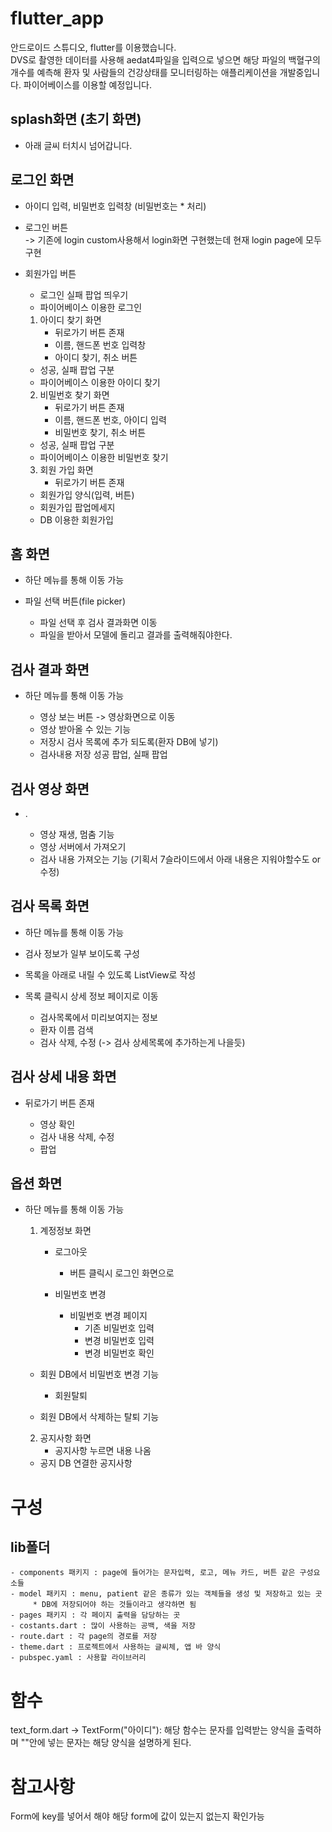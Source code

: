 # flutter_app

안드로이드 스튜디오, flutter를 이용했습니다.    
DVS로 촬영한 데이터를 사용해 aedat4파일을 입력으로 넣으면
해당 파일의 백혈구의 개수를 예측해 환자 및 사람들의 건강상태를 모니터링하는 애플리케이션을 개발중입니다. 
파이어베이스를 이용할 예정입니다.
 
## splash화면 (초기 화면)
- 아래 글씨 터치시 넘어갑니다.

## 로그인 화면
- 아이디 입력, 비밀번호 입력창 (비밀번호는 * 처리)
- 로그인 버튼    
-> 기존에 login custom사용해서 login화면 구현했는데 현재 login page에 모두 구현
- 회원가입 버튼 
   
    
    * 로그인 실패 팝업 띄우기
    * 파이어베이스 이용한 로그인
    
    1. 아이디 찾기 화면
        - 뒤로가기 버튼 존재
        - 이름, 핸드폰 번호 입력창
        - 아이디 찾기, 취소 버튼
        
    * 성공, 실패 팝업 구분
    * 파이어베이스 이용한 아이디 찾기    


    2. 비밀번호 찾기 화면
        - 뒤로가기 버튼 존재
        - 이름, 핸드폰 번호, 아이디 입력
        - 비밀번호 찾기, 취소 버튼
        
    * 성공, 실패 팝업 구분 
    * 파이어베이스 이용한 비밀번호 찾기    
             
             
    3. 회원 가입 화면
        - 뒤로가기 버튼 존재

    * 회원가입 양식(입력, 버튼)
    * 회원가입 팝업메세지
    * DB 이용한 회원가입

## 홈 화면
- 하단 메뉴를 통해 이동 가능
- 파일 선택 버튼(file picker)

    * 파일 선택 후 검사 결과화면 이동
    * 파일을 받아서 모델에 돌리고 결과를 출력해줘야한다.

## 검사 결과 화면
- 하단 메뉴를 통해 이동 가능
  
    * 영상 보는 버튼 -> 영상화면으로 이동
    * 영상 받아올 수 있는 기능
    * 저장시 검사 목록에 추가 되도록(환자 DB에 넣기)
    * 검사내용 저장 성공 팝업, 실패 팝업

## 검사 영상 화면
- .
    
    * 영상 재생, 멈춤 기능
    * 영상 서버에서 가져오기
    * 검사 내용 가져오는 기능 (기획서 7슬라이드에서 아래 내용은 지워야할수도 or 수정)

## 검사 목록 화면
- 하단 메뉴를 통해 이동 가능
- 검사 정보가 일부 보이도록 구성
- 목록을 아래로 내릴 수 있도록 ListView로 작성
- 목록 클릭시 상세 정보 페이지로 이동

    * 검사목록에서 미리보여지는 정보
    * 환자 이름 검색
    * 검사 삭제, 수정 (-> 검사 상세목록에 추가하는게 나을듯)

## 검사 상세 내용 화면
- 뒤로가기 버튼 존재

    * 영상 확인
    * 검사 내용 삭제, 수정
    * 팝업

## 옵션 화면
 - 하단 메뉴를 통해 이동 가능

    1. 계정정보 화면
        - 로그아웃
          - 버튼 클릭시 로그인 화면으로
          
        - 비밀번호 변경
          - 비밀번호 변경 페이지
            - 기존 비밀번호 입력
            - 변경 비밀번호 입력
            - 변경 비밀번호 확인
    * 회원 DB에서 비밀번호 변경 기능
          
        - 회원탈퇴
    * 회원 DB에서 삭제하는 탈퇴 기능

    2. 공지사항 화면
        - 공지사항 누르면 내용 나옴
    * 공지 DB 연결한 공지사항


# 구성
## lib폴더
    - components 패키지 : page에 들어가는 문자입력, 로고, 메뉴 카드, 버튼 같은 구성요소들
    - model 패키지 : menu, patient 같은 종류가 있는 객체들을 생성 및 저장하고 있는 곳
         * DB에 저장되어야 하는 것들이라고 생각하면 됨
    - pages 패키지 : 각 페이지 출력을 담당하는 곳
    - costants.dart : 많이 사용하는 공백, 색을 저장
    - route.dart : 각 page의 경로를 저장
    - theme.dart : 프로젝트에서 사용하는 글씨체, 앱 바 양식 
    - pubspec.yaml : 사용할 라이브러리 


# 함수
text_form.dart -> TextForm("아이디"): 해당 함수는 문자를 입력받는 양식을 출력하며 ""안에 넣는 문자는 해당 양식을 설명하게 된다.

# 참고사항
Form에 key를 넣어서 해야 해당 form에 값이 있는지 없는지 확인가능
